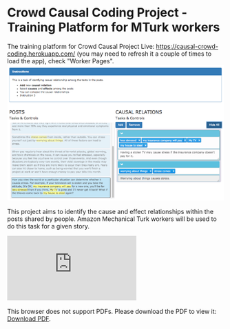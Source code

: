 # Crowd Causal Coding Project - Training Platform for MTurk workers
The training platform for Crowd Causal Project
Live: https://causal-crowd-coding.herokuapp.com/ (you may need to refresh it a couple of times to load the app), check "Worker Pages".
![](https://raw.githubusercontent.com/iremgokceaydin/crowdCausalTraining/master/grails-app/assets/images/causalplatform.png)

This project aims to identify the cause and effect relationships within the posts shared by people. Amazon Mechanical Turk workers will be used to do this task for a given story.

<object data="https://raw.githubusercontent.com/iremgokceaydin/crowdCausalTraining/f36d67701badab33daef5666610a2b170d43bb51/grails-app/assets/images/CCC_Wireframe.pdf" type="application/pdf" width="700px" height="700px">
    <embed src="https://raw.githubusercontent.com/iremgokceaydin/crowdCausalTraining/f36d67701badab33daef5666610a2b170d43bb51/grails-app/assets/images/CCC_Wireframe.pdf">
        <p>This browser does not support PDFs. Please download the PDF to view it: <a href="https://raw.githubusercontent.com/iremgokceaydin/crowdCausalTraining/f36d67701badab33daef5666610a2b170d43bb51/grails-app/assets/images/CCC_Wireframe.pdf">Download PDF</a>.</p>
    </embed>
</object>
